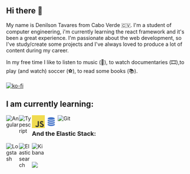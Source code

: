 ## Hi there 🙂
My name is Denilson Tavares from Cabo Verde 🇨🇻. I'm a student of computer engineering, i'm currently learning the react framework and it's been a great experience. I'm passionate about the web development, so I've study/create some projects and I've always loved to produce a lot of content during my career.

In my free time I like to listen to music (🎵), to watch documentaries (🎞️),to play (and watch) soccer (⚽️), to read some books (📚).
<br />
<br />
[![ko-fi](https://ko-fi.com/img/githubbutton_sm.svg)](https://ko-fi.com/C1C41XK7F)
<br />
## I am currently learning:
<img align="left" alt="Angular" width="35px" src="https://upload.wikimedia.org/wikipedia/commons/thumb/c/cf/Angular_full_color_logo.svg/250px-Angular_full_color_logo.svg.png" />
<img align="left" alt="Typescript" width="35px" src="https://upload.wikimedia.org/wikipedia/commons/thumb/4/4c/Typescript_logo_2020.svg/512px-Typescript_logo_2020.svg.png" />
<img align="left" alt="JavaScript" width="35px" src="https://raw.githubusercontent.com/github/explore/80688e429a7d4ef2fca1e82350fe8e3517d3494d/topics/javascript/javascript.png" />
<img align="left" alt="SQL" width="35px" src="https://raw.githubusercontent.com/github/explore/80688e429a7d4ef2fca1e82350fe8e3517d3494d/topics/sql/sql.png" />
<img align="left" alt="Git" width="35px" src="https://upload.wikimedia.org/wikipedia/commons/thumb/3/3f/Git_icon.svg/1200px-Git_icon.svg.png" />
<br/>

### And the Elastic Stack:
<img align="left" alt="Logstash" width="35px" src="https://images.contentstack.io/v3/assets/bltefdd0b53724fa2ce/blt8d79255492e03260/5d0cfe54561b9b0b537f94e8/logo-logstash-64-color.svg" />
<img align="left" alt="Elasticsearch" width="35px" src="https://images.contentstack.io/v3/assets/bltefdd0b53724fa2ce/blt850b5bd506c6b3ce/5d0cfe28d8ff351753cbf2ad/logo-elastic-search-color-64.svg" />
<img align="left" alt="Kibana" width="35px" src="https://images.contentstack.io/v3/assets/bltefdd0b53724fa2ce/blt38b131256d241912/5d0cfe3a970556dd5800ebfe/logo-kibana-64-color.svg" />
<br />
<br />
<br />
<img src="https://github-readme-stats.anuraghazra1.vercel.app/api/top-langs/?username=Denilson-Semedo&layout=compact&theme=radical" />


<!--
<img align="left" alt="React" width="26px" src="https://raw.githubusercontent.com/github/explore/80688e429a7d4ef2fca1e82350fe8e3517d3494d/topics/react/react.png" />
<img align="left" alt="Node.js" width="26px" src="https://raw.githubusercontent.com/github/explore/80688e429a7d4ef2fca1e82350fe8e3517d3494d/topics/nodejs/nodejs.png" />
### ✔ Github Stats
![Profile Stats](https://github-readme-stats.vercel.app/api?username=Denilson-Semedo&show_icons=true)
-->
<!--
**Denilson-Semedo/Denilson-Semedo** is a ✨ _special_ ✨ repository because its `README.md` (this file) appears on your GitHub profile.

Here are some ideas to get you started:

- 🔭 I’m currently working on ...
- 🌱 I’m currently learning ...
- 👯 I’m looking to collaborate on ...
- 🤔 I’m looking for help with ...
- 💬 Ask me about ...
- 📫 How to reach me: ...
- 😄 Pronouns: ...
- ⚡ Fun fact: ...
-->
